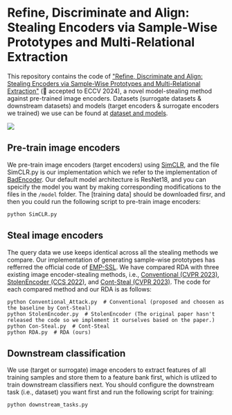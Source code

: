# Refine, Discriminate and Align: Stealing Encoders via Sample-Wise Prototypes and Multi-Relational Extraction

This repository contains the code of ["Refine, Discriminate and Align: Stealing Encoders via Sample-Wise Prototypes and Multi-Relational Extraction"](https://arxiv.org/abs/2312.00855) (:tada: accepted to ECCV 2024), a novel model-stealing method against pre-trained image encoders. Datasets (surrogate datasets & downstream datasets) and models (target encoders & surrogate encoders we trained) we use can be found at [dataset and models](https://drive.google.com/drive/folders/1VV97lBVwt5rPlKSHtKQ8PjCuH7d1-fK-?usp=sharing).

![](https://github.com/ShuchiWu/SDA/blob/master/Pipeline.jpg)

## Pre-train image encoders
We pre-train image encoders (target encoders) using [SimCLR](https://proceedings.mlr.press/v119/chen20j/chen20j.pdf), and the file SimCLR.py is our implementation which we refer to the implementation of [BadEncoder](https://arxiv.org/pdf/2108.00352). Our default model architecture is ResNet18, and you can speicify the model you want by making corresponding modifications to the files in the `/model` folder. The [training data] should be downloaded firsr, and then you could run the following script to pre-train image encoders:

```scrpit
python SimCLR.py
```

## Steal image encoders
The query data we use keeps identical across all the stealing methods we compare. Our implementation of generating sample-wise prototypes has refferred the official code of [EMP-SSL](https://arxiv.org/pdf/2304.03977). We have compared RDA with three existing image encoder-stealing methods, i.e., [Conventional (CVPR 2023)](https://openaccess.thecvf.com/content/CVPR2023/papers/Sha_Cant_Steal_Cont-Steal_Contrastive_Stealing_Attacks_Against_Image_Encoders_CVPR_2023_paper.pdf), [StolenEncoder (CCS 2022)](https://dl.acm.org/doi/pdf/10.1145/3548606.3560586), and [Cont-Steal (CVPR 2023)](https://openaccess.thecvf.com/content/CVPR2023/papers/Sha_Cant_Steal_Cont-Steal_Contrastive_Stealing_Attacks_Against_Image_Encoders_CVPR_2023_paper.pdf). The code for each compared method and our RDA is as follows:
```scrpit
python Conventional_Attack.py  # Conventional (proposed and choosen as the baseline by Cont-Steal)
python StolenEncoder.py  # StolenEncoder (The original paper hasn't released the code so we implement it ourselves based on the paper.)
python Con-Steal.py  # Cont-Steal 
python RDA.py  # RDA (ours)
```

## Downstream classification
We use (target or surrogate) image encoders to extract features of all training samples and store them to a feature bank first, which is utlized to train downstream classifiers next. You should configure the downstream task (i.e., dataset) you want first and run the following script for training:
```scrpit
python downstream_tasks.py
```
